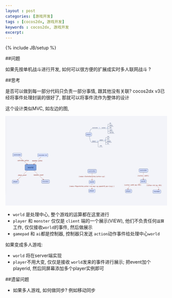 ```yaml
---
layout : post
categories: [游戏开发]
tags : [cocos2dx, 游戏开发]
keywords : cocos2dx, 游戏开发
excerpt: 
---
```

{% include JB/setup %}


##问题

如果先按单机战斗进行开发, 如何可以很方便的扩展成实时多人联网战斗 ?

##思考

是否可以做到每一部分代码只负责一部分事情, 跟其他没有关联? cocos2dx v3已经将事件处理封装的很好了, 那就可以将事件流作为整体的设计

这个设计类似MVC, 如左边的图, 

<img src="/assets/images/posts/201411081503.png" width="800px"/>

* `world` 是处理中心, 整个游戏的运算都在这里进行
* `player` 和 `monster` 仅仅是 `client` 端的一个展示(VIEW), 他们不负责任何`运算`工作, 仅仅接收`world`的事件, 然后做展示
* `gamepad` 和 `ai`都是控制器, 控制器只发送 `action`动作事件给处理中心`world`

如果变成多人游戏:

* `world` 将在server端实现
* `player`不用大变, 仅仅是接收 `world`发来的事件进行展示; 把event加个playerid, 然后同屏幕添加多个player实例即可

##遗留问题

* 如果多人游戏, 如何做同步? 例如移动同步

